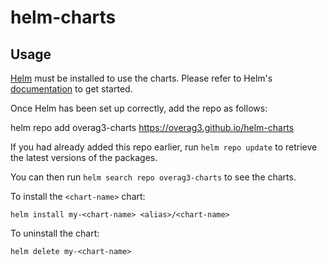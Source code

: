 # helm-charts

## Usage

[Helm](https://helm.sh) must be installed to use the charts.  Please refer to
Helm's [documentation](https://helm.sh/docs) to get started.

Once Helm has been set up correctly, add the repo as follows:

  helm repo add overag3-charts https://overag3.github.io/helm-charts

If you had already added this repo earlier, run `helm repo update` to retrieve
the latest versions of the packages.

You can then run `helm search repo
overag3-charts` to see the charts.

To install the `<chart-name>` chart:

    helm install my-<chart-name> <alias>/<chart-name>

To uninstall the chart:

    helm delete my-<chart-name>